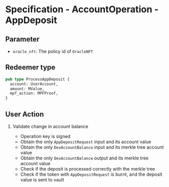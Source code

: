 # Specification - AccountOperation - AppDeposit

## Parameter

- `oracle_nft`: The policy id of `OracleNFT`

## Redeemer type

```rs
pub type ProcessAppDeposit {
  account: UserAccount,
  amount: MValue,
  mpf_action: MPFProof,
}
```

## User Action

1. Validate change in account balance

   - Operation key is signed
   - Obtain the only `AppDepositRequest` input and its account value
   - Obtain the only `DexAccountBalance` input and its merkle tree account value
   - Obtain the only `DexAccountBalance` output and its merkle tree account value
   - Check if the deposit is processed correctly with the merkle tree
   - Check if the token with `AppDepositRequest` is burnt, and the deposit value is sent to vault
